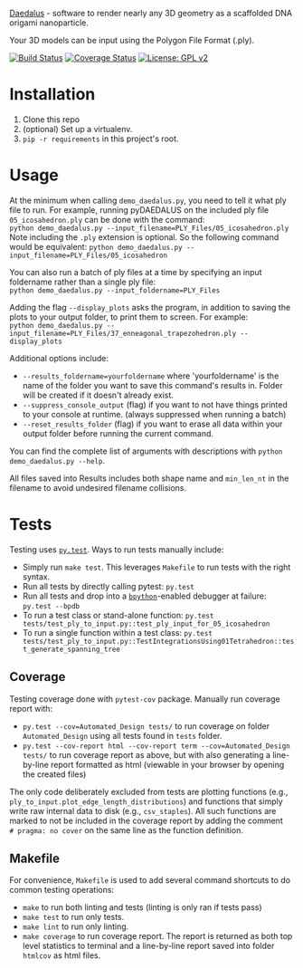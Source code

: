 [Daedalus](http://daedalus-dna-origami-portal.org/) - software to render nearly any 3D geometry as a scaffolded DNA origami nanoparticle.

Your 3D models can be input using the Polygon File Format (.ply).

[![Build Status](https://travis-ci.org/TheGrimmScientist/pyDAEDALUS.svg?branch=master)](https://travis-ci.org/TheGrimmScientist/pyDAEDALUS) [![Coverage Status](https://coveralls.io/repos/github/TheGrimmScientist/pyDAEDALUS/badge.svg?branch=master)](https://coveralls.io/github/TheGrimmScientist/pyDAEDALUS?branch=master) [![License: GPL v2](https://img.shields.io/badge/License-GPL%20v2-blue.svg)](https://raw.githubusercontent.com/lcbb/pyDAEDALUS/master/LICENSE)

# Installation

1. Clone this repo
1. (optional) Set up a virtualenv.
1. `pip -r requirements` in this project's root.

# Usage
At the minimum when calling `demo_daedalus.py`, you need to tell it what ply file to run.  For example, running pyDAEDALUS on the included ply file `05_icosahedron.ply` can be done with the command:  
`python demo_daedalus.py --input_filename=PLY_Files/05_icosahedron.ply`
 Note including the `.ply` extension is optional.  So the following command would be equivalent: `python demo_daedalus.py --input_filename=PLY_Files/05_icosahedron`

You can also run a batch of ply files at a time by specifying an input foldername rather than a single ply file:  
`python demo_daedalus.py --input_foldername=PLY_Files`

Adding the flag `--display_plots` asks the program, in addition to saving the plots to your output folder, to print them to screen.  For example:  
`python demo_daedalus.py --input_filename=PLY_Files/37_enneagonal_trapezohedron.ply --display_plots`

Additional options include:
 * `--results_foldername=yourfoldername` where 'yourfoldername' is the name of the folder you want to save this command's results in.  Folder will be created if it doesn't already exist.
 * `--suppress_console_output` (flag) if you want to not have things printed to your console at runtime. (always suppressed when running a batch)
 * `--reset_results_folder` (flag) if you want to erase all data within your output folder before running the current command.

You can find the complete list of arguments with descriptions with `python demo_daedalus.py --help`.


All files saved into Results includes both shape name and `min_len_nt` in the filename to avoid undesired filename collisions.

# Tests
Testing uses [`py.test`](http://docs.pytest.org/en/latest/usage.html).  Ways to run tests manually include:
 * Simply run `make test`.  This leverages `Makefile` to run tests with the right syntax.
 * Run all tests by directly calling pytest: `py.test`
 * Run all tests and drop into a [`bpython`](https://bpython-interpreter.org/)-enabled debugger at failure: `py.test --bpdb`
 * To run a test class or stand-alone function: `py.test tests/test_ply_to_input.py::test_ply_input_for_05_icosahedron`
 * To run a single function within a test class: `py.test tests/test_ply_to_input.py::TestIntegrationsUsing01Tetrahedron::test_generate_spanning_tree`
 
## Coverage

 Testing coverage done with `pytest-cov` package.  Manually run coverage report with:
 * `py.test --cov=Automated_Design tests/` to run coverage on folder `Automated_Design` using all tests found in `tests` folder.
 * `py.test --cov-report html --cov-report term --cov=Automated_Design tests/` to run coverage report as above, but with also generating a line-by-line report formatted as html (viewable in your browser by opening the created files)

The only code deliberately excluded from tests are plotting functions (e.g., `ply_to_input.plot_edge_length_distributions`) and functions that simply write raw internal data to disk (e.g., `csv_staples`).  All such functions are marked to not be included in the coverage report by adding the comment `  # pragma: no cover` on the same line as the function definition.

## Makefile

For convenience, `Makefile` is used to add several command shortcuts to do common testing operations:
* `make` to run both linting and tests (linting is only ran if tests pass)
* `make test` to run only tests.
* `make lint` to run only linting.
* `make coverage` to run coverage report.  The report is returned as both top level statistics to terminal and a line-by-line report saved into folder `htmlcov` as html files.